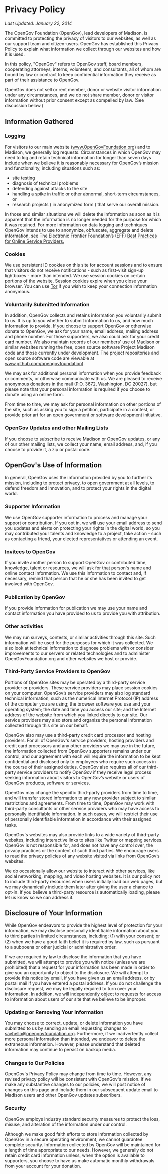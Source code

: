 # Privacy Policy

_Last Updated: January 22, 2014_

The OpenGov Foundation (OpenGov), lead developers of Madison, is committed to protecting the privacy of visitors to our websites, as well as our support team and citizen-users. OpenGov has established this Privacy Policy to explain what information we collect through our websites and how it is used.

In this policy, "OpenGov" refers to OpenGov staff, board members, cooperating attorneys, interns, volunteers, and consultants, all of whom are bound by law or contract to keep confidential information they receive as part of their assistance to OpenGov.

OpenGov does not sell or rent member, donor or website visitor information under any circumstances, and we do not share member, donor or visitor information without prior consent except as compelled by law. (See discussion below.)

## Information Gathered

### Logging

For visitors to our main website (www.OpenGovFoundation.org) and to Madison, we generally log requests. Circumstances in which OpenGov may need to log and retain technical information for longer than seven days include when we believe it is reasonably necessary for OpenGov’s mission and functionality, including situations such as:

*   site testing
*   diagnosis of technical problems
*   defending against attacks to the site
*   handling a spike in traffic or other abnormal, short-term circumstances, or
*   research projects ( in anonymized form ) that serve our overall mission.

In those and similar situations we will delete the information as soon as it is apparent that the information is no longer needed for the purpose for which it was retained. For more information on data logging and techniques OpenGov intends to use to anonymize, obfuscate, aggregate and delete information, see The Electronic Frontier Foundation’s (EFF) [Best Practices for Online Service Providers.](https://www.eff.org/wp/osp)

### Cookies

We use persistent ID cookies on this site for account sessions and to ensure that visitors do not receive notifications - such as first-visit sign-up lightboxes - more than intended. We use session cookies on certain portions of the website. Session cookies expire when you close your browser. You can use [Tor](https://www.torproject.org/) if you wish to keep your connection information anonymous.

### Voluntarily Submitted Information

In addition, OpenGov collects and retains information you voluntarily submit to us. It is up to you whether to submit information to us, and how much information to provide. If you choose to support OpenGov or otherwise donate to OpenGov, we ask for your name, email address, mailing address and phone number. For those supporters, we also could ask for your credit card number. We also maintain records of our members' use of Madison or similar websites running the free, open source software Project Madison code and those currently under development. The project repositories and open source software code are viewable at www.github.com/opengovfoundation).

We may ask for additional personal information when you provide feedback or comments, or otherwise communicate with us. We are pleased to receive anonymous donations in the mail (P.O. 3672, Washington, DC 20027), but please note that your personal information is required if you choose to donate using an online form.

From time to time, we may ask for personal information on other portions of the site, such as asking you to sign a petition, participate in a contest, or provide prior art for an open government or software development initiative.

### OpenGov Updates and other Mailing Lists

If you choose to subscribe to receive Madison or OpenGov updates, or any of our other mailing lists, we collect your name, email address, and, if you choose to provide it, a zip or postal code.

## OpenGov's Use of Information

In general, OpenGov uses the information provided by you to further its mission, including to protect privacy, to open government at all levels, to defend freedom and innovation, and to protect your rights in the digital world.

### Supporter Information

We use OpenGov supporter information to process and manage your support or contribution. If you opt in, we will use your email address to send you updates and alerts on protecting your rights in the digital world, so you may contributed your talents and knowledge to a project, take action - such as contacting a friend, your elected representatives or attending an event.

### Invitees to OpenGov

If you invite another person to support OpenGov or contributed time, knowledge, talent or resources, we will ask for that person's name and online contact information. We use this information to contact and, if necessary, remind that person that he or she has been invited to get involved with OpenGov.

### Publication by OpenGov

If you provide information for publication we may use your name and contact information you have provided to us to provide you with attribution.

### Other activities

We may run surveys, contests, or similar activities through this site. Such information will be used for the purposes for which it was collected. We also look at technical information to diagnose problems with or consider improvements to our servers or related technologies and to administer OpenGovFoundation.org and other websites we host or provide.

### Third-Party Service Providers to OpenGov

Portions of OpenGov sites may be operated by a third-party service provider or providers. These service providers may place session cookies on your computer. OpenGov’s service providers may also log standard technical information, such as the numerical Internet Protocol (IP) address of the computer you are using; the browser software you use and your operating system; the date and time you access our site; and the Internet address of the website from which you linked directly to our site. Our service providers may also store and organize the personal information collected through this site on our behalf.

OpenGov also may use a third-party credit card processor and hosting providers. For all of OpenGov's service providers, hosting providers and credit card processors and any other providers we may use in the future, the information collected from OpenGov supporters remains under our control, and our agreement with each will require the information to be kept confidential and disclosed only to employees who require such access in the course of their assigned duties. OpenGov also requires all of our third-party service providers to notify OpenGov if they receive legal process seeking information about visitors to OpenGov’s website or users of OpenGov products, software or services.

OpenGov may change the specific third-party providers from time to time, and will transfer stored information to any new provider subject to similar restrictions and agreements. From time to time, OpenGov may work with third-party consultants or other service providers who may have access to personally identifiable information. In such cases, we will restrict their use of personally identifiable information in accordance with their assigned tasks.

OpenGov's websites may also provide links to a wide variety of third-party websites, including interactive links to sites like Twitter or mapping services. OpenGov is not responsible for, and does not have any control over, the privacy practices or the content of such third parties. We encourage users to read the privacy policies of any website visited via links from OpenGov’s websites.

We do occasionally allow our website to interact with other services, like social networking, mapping, and video hosting websites. It is our policy not to include third-party resources when users initially load our web pages, but we may dynamically include them later after giving the user a chance to opt-in. If you believe a third-party resource is automatically loading, please let us know so we can address it.

## Disclosure of Your Information

While OpenGov endeavors to provide the highest level of protection for your information, we may disclose personally identifiable information about you to third parties in limited circumstances, including: (1) with your consent; or (2) when we have a good faith belief it is required by law, such as pursuant to a subpoena or other judicial or administrative order.

If we are required by law to disclose the information that you have submitted, we will attempt to provide you with notice (unless we are prohibited) that a request for your information has been made in order to give you an opportunity to object to the disclosure. We will attempt to provide this notice by email, if you have given us an email address, or by postal mail if you have entered a postal address. If you do not challenge the disclosure request, we may be legally required to turn over your information. In addition, we will independently object to requests for access to information about users of our site that we believe to be improper.

### Updating or Removing Your Information

You may choose to correct, update, or delete information you have submitted to us by sending an email requesting changes to sayhello@opengovfoundation.org. Furthermore, if we inadvertently collect more personal information than intended, we endeavor to delete the extraneous information. However, please understand that deleted information may continue to persist on backup media.

### Changes to Our Policies

OpenGov's Privacy Policy may change from time to time. However, any revised privacy policy will be consistent with OpenGov's mission. If we make any substantive changes to our policies, we will post notice of changes on this page and include them in our subsequent update email to Madison users and other OpenGov updates subscribers.

### Security

OpenGov employs industry standard security measures to protect the loss, misuse, and alteration of the information under our control.

Although we make good faith efforts to store information collected by OpenGov in a secure operating environment, we cannot guarantee complete security. Information collected by OpenGov will be maintained for a length of time appropriate to our needs. However, we generally do not retain credit card information unless, when the option is available to supporters, you choose to have us make automatic monthly withdrawals from your account for your donation.
